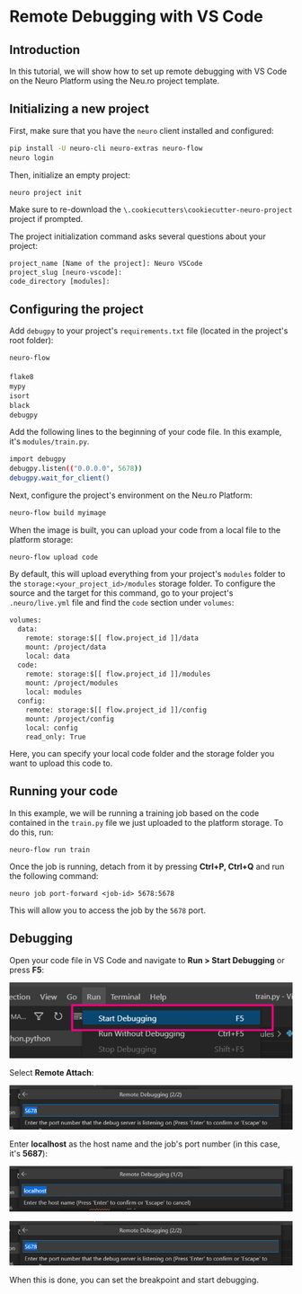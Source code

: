 # Remote Debugging with VS Code

## Introduction

In this tutorial, we will show how to set up remote debugging with VS Code on the Neuro Platform using the Neu.ro project template.

## Initializing a new project

First, make sure that you have the `neuro` client installed and configured:

```bash
pip install -U neuro-cli neuro-extras neuro-flow
neuro login
```

Then, initialize an empty project:

```bash
neuro project init
```

Make sure to re-download the `\.cookiecutters\cookiecutter-neuro-project` project if prompted.

The project initialization command asks several questions about your project:

```text
project_name [Name of the project]: Neuro VSCode
project_slug [neuro-vscode]: 
code_directory [modules]:
```

## Configuring the project

Add `debugpy` to your project's `requirements.txt` file \(located in the project's root folder\):

```bash
neuro-flow

flake8
mypy
isort
black
debugpy
```

Add the following lines to the beginning of your code file. In this example, it's `modules/train.py`.

```bash
import debugpy
debugpy.listen(("0.0.0.0", 5678))
debugpy.wait_for_client()
```

Next, configure the project's environment on the Neu.ro Platform:

```bash
neuro-flow build myimage
```

When the image is built, you can upload your code from a local file to the platform storage:

```text
neuro-flow upload code
```

By default, this will upload everything from your project's `modules` folder to the `storage:<your_project_id>/modules` storage folder. To configure the source and the target for this command, go to your project's `.neuro/live.yml` file and find the `code` section under `volumes`:

```text
volumes:
  data:
    remote: storage:$[[ flow.project_id ]]/data
    mount: /project/data
    local: data
  code:
    remote: storage:$[[ flow.project_id ]]/modules
    mount: /project/modules
    local: modules
  config:
    remote: storage:$[[ flow.project_id ]]/config
    mount: /project/config
    local: config
    read_only: True
```

Here, you can specify your local code folder and the storage folder you want to upload this code to.

## Running your code

In this example, we will be running a training job based on the code contained in the `train.py` file we just uploaded to the platform storage. To do this, run:

```text
neuro-flow run train
```

Once the job is running, detach from it by pressing **Ctrl+P, Ctrl+Q** and run the following command:

```text
neuro job port-forward <job-id> 5678:5678
```

This will allow you to access the job by the `5678` port.

## Debugging

Open your code file in VS Code and navigate to **Run &gt; Start Debugging** or press **F5**:

![](../../.gitbook/assets/image%20%2889%29.png)

Select **Remote Attach**:

![](../../.gitbook/assets/image%20%2888%29.png)

Enter **localhost** as the host name and the job's port number \(in this case, it's **5687**\):

![](../../.gitbook/assets/image%20%2887%29%20%281%29.png)

![](../../.gitbook/assets/image%20%2891%29.png)

When this is done, you can set the breakpoint and start debugging.

